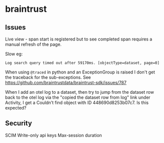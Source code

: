# braintrust

## Issues

Live view - span start is registered but to see completed span requires a manual refresh of the page.

Slow eg:

```
Log search query timed out after 59170ms. [objectType=dataset, page=0]
```

When using `@traced` in python and an ExceptionGroup is raised I don't get the traceback for the sub-exceptions. See https://github.com/braintrustdata/braintrust-sdk/issues/787

When I add an otel log to a dataset, then try to jump from the dataset row back to the otel log via the "copied the dataset row from log" link under Activity, I get a Couldn’t find object with ID 448690d8253b07c7. Is this expected?

## Security

SCIM
Write-only api keys
Max-session duration
